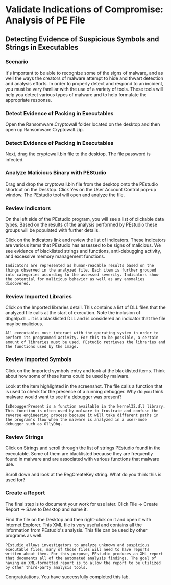 # Validate Indications of Compromise: Analysis of PE File

## Detecting Evidence of Suspicious Symbols and Strings in Executables

### Scenario

It's important to be able to recognize some of the signs of malware, and as well the ways the creators of malware attempt to hide and thwart detection and analysis efforts. In order to properly detect and respond to an incident, you must be very familiar with the use of a variety of tools. These tools will help you detect various types of malware and to help formulate the appropriate response.

### Detect Evidence of Packing in Executables

Open the Ransomware.Cryptowall folder located on the desktop and then open up Ransomware.Cryptowall.zip.

### Detect Evidence of Packing in Executables

Next, drag the cryptowall.bin file to the desktop. The file password is infected.

### Analyze Malicious Binary with PEStudio

Drag and drop the cryptowall.bin file from the desktop onto the PEstudio shortcut on the Desktop. Click Yes on the User Account Control pop-up window. The PEstudio tool will open and analyze the file.

### Review Indicators

On the left side of the PEstudio program, you will see a list of clickable data types. Based on the results of the analysis performed by PEstudio these groups will be populated with further details.

Click on the Indicators link and review the list of indicators. These indicators are various items that PEstudio has assessed to be signs of malicious. We see evidence of blacklisted strings and functions, anti-debugging activity, and excessive memory management functions.
```
Indicators are represented as human-readable results based on the things observed in the analyzed file. Each item is further grouped into categories according to the assessed severity. Indicators show the potential for malicious behavior as well as any anomalies discovered.
```

### Review Imported Libraries

Click on the Imported libraries detail. This contains a list of DLL files that the analyzed file calls at the start of execution. Note the inclusion of dbghlp.dll… it is a blacklisted DLL and is considered an indicator that the file may be malicious.
```
All executables must interact with the operating system in order to perform its programmed activity. For this to be possible, a certain amount of libraries must be used. PEstudio retrieves the libraries and the functions used by the image.
```
### Review Imported Symbols

Click on the Imported symbols entry and look at the blacklisted items. Think about how some of these items could be used by malware.

Look at the item highlighted in the screenshot. The file calls a function that is used to check for the presence of a running debugger. Why do you think malware would want to see if a debugger was present?
```
IsDebuggerPresent is a function available in the kernel32.dll library. This function is often used by malware to frustrate and confuse the reverse engineering process because it will take different paths in the program's flow when the malware is analyzed in a user-mode debugger such as OllyDbg.
```

### Review Strings

Click on Strings and scroll through the list of strings PEstudio found in the executable. Some of them are blacklisted because they are frequently found in malware and are associated with various functions that malware use.

Scroll down and look at the RegCreateKey string. What do you think this is used for?

### Create a Report

The final step is to document your work for use later. Click File -> Create Report -> Save to Desktop and name it.

Find the file on the Desktop and then right-click on it and open it with Internet Explorer. This XML file is very useful and contains all the information from PEstudio's analysis. This file can be used by other programs as well.
```
PEstudio allows investigators to analyze unknown and suspicious executable files, many of those files will need to have reports written about them. For this purpose, PEstudio produces an XML report that documents all of the automated analysis findings. The goal of having an XML-formatted report is to allow the report to be utilized by other third-party analysis tools.
```

Congratulations. You have successfully completed this lab.